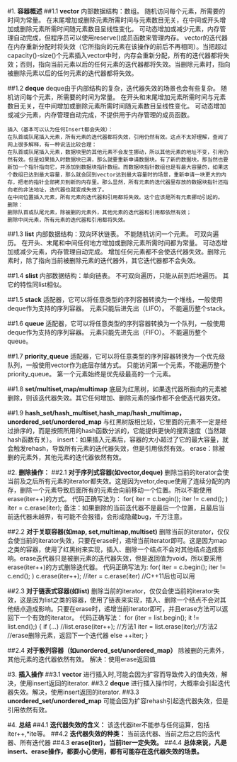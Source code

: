 #1. **容器概述**
##1.1 **vector**
    内部数据结构：数组。
    随机访问每个元素，所需要的时间为常量。
    在末尾增加或删除元素所需时间与元素数目无关，在中间或开头增加或删除元素所需时间随元素数目呈线性变化。
    可动态增加或减少元素，内存管理自动完成，但程序员可以使用reserve()成员函数来管理内存。
    vector的迭代器在内存重新分配时将失效（它所指向的元素在该操作的前后不再相同）。当把超过capacity()-size()个元素插入vector中时，内存会重新分配，所有的迭代器都将失效；否则，指向当前元素以后的任何元素的迭代器都将失效。当删除元素时，指向被删除元素以后的任何元素的迭代器都将失效。

##1.2 **deque**
    deque由于内部结构的复杂，迭代器失效的场景也会有些复杂。
    随机访问每个元素，所需要的时间为常量。
    在开头和末尾增加元素所需时间与元素数目无关，在中间增加或删除元素所需时间随元素数目呈线性变化。
    可动态增加或减少元素，内存管理自动完成，不提供用于内存管理的成员函数。

    插入（基本可以认为任何Insert都会失效）：
    在队首或队尾插入元素，所有元素的迭代器都将失效，引用仍然有效。这点不太好理解，查阅了网上很多解释，有一种说法比较合理：
    在队首或队尾插入元素，数据块里的其他元素不会发生挪动，所以其他元素的地址不变，引用仍然有效。但是如果插入时数据块已满，那么就要重新申请数据块。有了新的数据块，那当然也要新加一个指针指向它，并添加到数据块指针数组。而数据块指针数组也是有最大容量的，如果这个数组已达到最大容量，那么就会回到vector达到最大容量时的场景，重新申请一块更大的内存，把老的指针全部拷贝到新的内存里。那么显然，所有元素的迭代器里存放的数据块指针还指向老的非法地址，迭代器也就变成失效了。
    在中间位置插入元素，所有元素的迭代器和引用都将失效。这个应该是所有元素挪动引起的。
    删除：
    删除队首或队尾元素，除被删的元素外，其他元素的迭代器和引用都依然有效；
    删除中间元素，所有元素的迭代器和引用都将失效。

##1.3 **list**
    内部数据结构：双向环状链表。
    不能随机访问一个元素。
    可双向遍历。
    在开头、末尾和中间任何地方增加或删除元素所需时间都为常量。
    可动态增加或减少元素，内存管理自动完成。
    增加任何元素都不会使迭代器失效。删除元素时，除了指向当前被删除元素的迭代器外，其它迭代器都不会失效。
 
##1.4 **slist**
    内部数据结构：单向链表。
    不可双向遍历，只能从前到后地遍历。
    其它的特性同list相似。

##1.5 **stack**
    适配器，它可以将任意类型的序列容器转换为一个堆栈，一般使用deque作为支持的序列容器。
    元素只能后进先出（LIFO）。
    不能遍历整个stack。

##1.6 **queue**
    适配器，它可以将任意类型的序列容器转换为一个队列，一般使用deque作为支持的序列容器。
    元素只能先进先出（FIFO）。
    不能遍历整个queue。

##1.7 **priority_queue**
    适配器，它可以将任意类型的序列容器转换为一个优先级队列，一般使用vector作为底层存储方式。
    只能访问第一个元素，不能遍历整个priority_queue。
    第一个元素始终是优先级最高的一个元素。

##1.8 **set/multiset,map/multimap**
    底层为红黑树，如果迭代器所指向的元素被删除，则该迭代器失效。其它任何增加、删除元素的操作都不会使迭代器失效。

##1.9 **hash_set/hash_multiset,hash_map/hash_multimap，unordered_set/unordered_map**
    与红黑树版相比较，它里面的元素不一定是经过排序的，而是按照所用的hash函数分派的，它能提供更快的搜索速度（当然跟hash函数有关）。
    insert：如果插入元素后，容器的大小超过了它的最大容量，就会触发rehash，导致所有元素的迭代器失效，但是引用依然有效。
    erase：除被删的元素外，其他元素的迭代器依然有效。

#2. **删除操作：**
##2.1 **对于序列式容器(如vector,deque)**
    删除当前的iterator会使当前及之后所有元素的iterator都失效。这是因为vetor,deque使用了连续分配的内存，删除一个元素导致后面所有的元素会向前移动一个位置。所以不能使用erase(iter++)的方式。
    代码正确写法为：
    for( iter = c.begin(); iter != c.end(); )
        iter = c.erase(iter);
    备注：如果删除的当前迭代器不是最后一个位置，且最后当前迭代器未越界，有可能不会报错，会形成隐藏bug，千万注意。

##2.2 **对于关联容器(如map, set,multimap,multiset)**
    删除当前的iterator，仅仅会使当前的iterator失效，只要在erase时，递增当前iterator即可。这是因为map之类的容器，使用了红黑树来实现，插入、删除一个结点不会对其他结点造成影响。erase迭代器只是被删元素的迭代器失效，但是返回值为void，所以要采用erase(iter++)的方式删除迭代器。
    代码正确写法为:
    for( iter = c.begin(); iter != c.end(); )
        c.erase(iter++);
        //iter = c.erase(iter) //C++11后也可以用

##2.3 **对于链表式容器(如list)**
    删除当前的iterator，仅仅会使当前的iterator失效，这是因为list之类的容器，使用了链表来实现，插入、删除一个结点不会对其他结点造成影响。只要在erase时，递增当前iterator即可，并且erase方法可以返回下一个有效的iterator。
    代码正确写法：
    for (iter = list.begin(); it != list.end();)
    {
    if (...)
        //list.erase(iter++); //方法1
        iter = list.erase(iter);//方法2  //erase删除元素，返回下一个迭代器
    else
        ++iter;
    }

##2.4 **对于散列容器（如unordered_set/unordered_map）**
    除被删的元素外，其他元素的迭代器依然有效。
    解决：使用erase返回值

#3. **插入操作**
##3.1 **vector**
    进行插入时,可能会因为扩容而导致传入的值失效，解决，使用insert返回的iterator.
##3.2 **deque**
    进行插入操作时，大概率会引起迭代器失效。解决，使用insert返回的iterator.
##3.3 **unordered_set/unordered_map**
    可能会因为扩容rehash引起迭代器失效，但是引用依然有效。

#4. **总结**
##4.1 **迭代器失效的含义：**
    该迭代器iter不能参与任何运算，包括iter++,*ite等。
##4.2 **迭代器失效的种类：**
    当前迭代器、当前之后之后的迭代器、所有迭代器
##4.3 **erase(iter)，当前iter一定失效。**
##4.4 **总体来说，凡是insert、erase操作，都要小心使用，都有可能存在迭代器失效的场景。**
